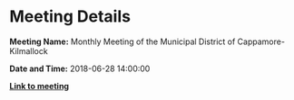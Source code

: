 # Meeting Details

**Meeting Name:** Monthly Meeting of the Municipal District of Cappamore-Kilmallock

**Date and Time:** 2018-06-28 14:00:00

**<a href="https://www.limerick.ie/council/whats-on/monthly-meeting-municipal-district-cappamore-kilmallock-38" target="_blank">Link to meeting</a>**
